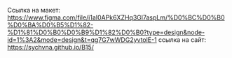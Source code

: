 Ссылка на макет: https://www.figma.com/file/i1aI0APk6XZHq3Gl7aspLm/%D0%BC%D0%B0%D0%BA%D0%B5%D1%82-%D1%81%D0%B0%D0%B9%D1%82%D0%B0?type=design&node-id=1%3A2&mode=design&t=qg7G7wWDG2yvtolE-1
ссылка на сайт: https://sychvna.github.io/B15/
